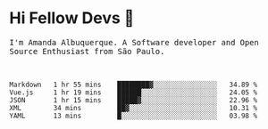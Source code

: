 # Hi Fellow Devs :wave:
   
<p>
  <samp>
    I'm Amanda Albuquerque. A Software developer and Open Source Enthusiast from São Paulo.
  </samp>

  
<!--   [![Twitter Follow](https://img.shields.io/twitter/follow/alalbux?style=social)](https://www.twitter.com/alalbux)
  [![Linkedin Badge](https://img.shields.io/badge/-alalbux-blue?style=flat-square&logo=Linkedin&logoColor=white&link=https://www.linkedin.com/in/alalbux/)](https://www.linkedin.com/in/alalbux/)
  [![Medium Badge](https://img.shields.io/badge/-alalbux-black?style=flat-square&logo=Medium&logoColor=white&link=https://medium.com/@alalbux)](https://medium.com/@alalbux) -->
</p>

  <br/>
  

<!--START_SECTION:waka-->
```text
Markdown   1 hr 55 mins    ████████▓░░░░░░░░░░░░░░░░   34.89 % 
Vue.js     1 hr 19 mins    ██████░░░░░░░░░░░░░░░░░░░   24.05 % 
JSON       1 hr 15 mins    █████▓░░░░░░░░░░░░░░░░░░░   22.96 % 
XML        34 mins         ██▓░░░░░░░░░░░░░░░░░░░░░░   10.31 % 
YAML       13 mins         █░░░░░░░░░░░░░░░░░░░░░░░░   03.98 % 
```
<!--END_SECTION:waka-->

